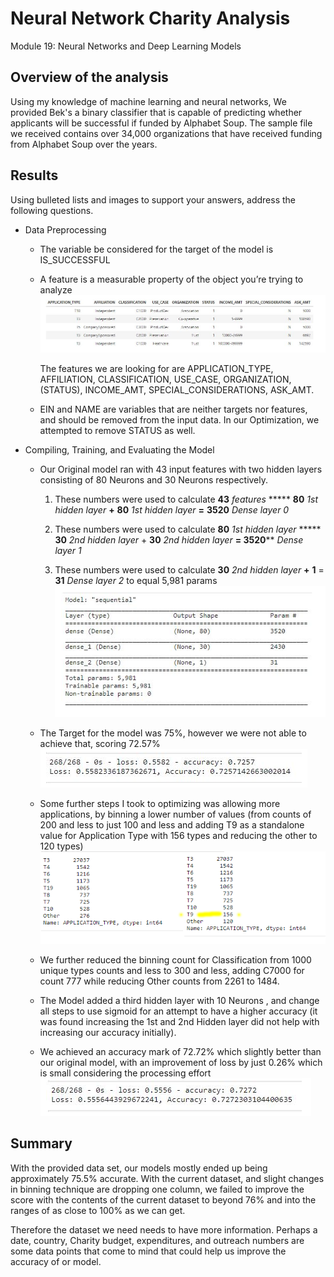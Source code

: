 # Neural Network Charity Analysis
Module 19: Neural Networks and Deep Learning Models

## Overview of the analysis
Using my knowledge of machine learning and neural networks, We provided Bek's a binary classifier that is capable of predicting whether applicants will be successful if funded by Alphabet Soup. The sample file we received contains over 34,000 organizations that have received funding from Alphabet Soup over the years.


## Results
Using bulleted lists and images to support your answers, address the following questions.

- Data Preprocessing
  - The variable be considered for the target of the model is IS_SUCCESSFUL 
  
  - A feature is a measurable property of the object you’re trying to analyze
    ![features](Resources/features.png)
  
    The features we are looking for are APPLICATION_TYPE, AFFILIATION, CLASSIFICATION, USE_CASE, ORGANIZATION, (STATUS), INCOME_AMT, SPECIAL_CONSIDERATIONS, ASK_AMT.
  
  - EIN and NAME are variables that are neither targets nor features, and should be removed from the input data. In our Optimization, we attempted to remove STATUS as well.
- Compiling, Training, and Evaluating the Model
  - Our Original model ran with 43 input features with two hidden layers consisting of 80 Neurons and 30 Neurons respectively.
  
    1) These numbers were used to calculate  **43** *features*  ***** **80** *1st hidden layer* **+** **80** *1st hidden layer* **=**  **3520** *Dense layer 0*
  
    2) These numbers were used to calculate  **80** *1st hidden layer* ***** **30** *2nd hidden layer*  + **30** *2nd hidden layer* **=  3520**** *Dense layer 1*

    3) These numbers were used to calculate  **30** *2nd hidden layer* **+** **1** =  **31** *Dense layer 2* to equal  5,981 params
    ![neurons](Resources/neurons.png)
  
  - The Target for the model was 75%, however we were not able to achieve that, scoring 72.57%  
  ![original](Resources/original.png)
  
  - Some further steps I took to optimizing was allowing more applications, by binning a lower number of values (from counts of 200 and less to just 100 and less and adding T9 as a standalone value for Application Type with 156 types and reducing the other to 120 types)
  ![binning](Resources/binning.png)
  
  - We further reduced the binning count for Classification from 1000 unique types counts and less to 300 and less, adding C7000 for count 777 while reducing Other counts from 2261 to 1484.
  
  - The Model added a third hidden layer with 10 Neurons , and change all steps to use sigmoid for an attempt to have a higher accuracy (it was found increasing the 1st and 2nd Hidden layer did not help with increasing our accuracy initially).
  
  - We achieved an accuracy mark of 72.72% which slightly better than our original model, with an improvement of loss by just 0.26% which is small considering the processing effort
    ![optimized](Resources/optimized.png)

## Summary
With the provided data set, our models mostly ended up being approximately 75.5% accurate. With the current dataset, and slight changes in binning technique are dropping one column, we failed to improve the score with the contents of the current dataset to beyond 76% and into the ranges of as close to 100% as we can get.

Therefore the dataset we need needs to have more information. Perhaps a date, country, Charity budget, expenditures, and outreach numbers are some data points that come to mind that could help us improve the accuracy of or model.

